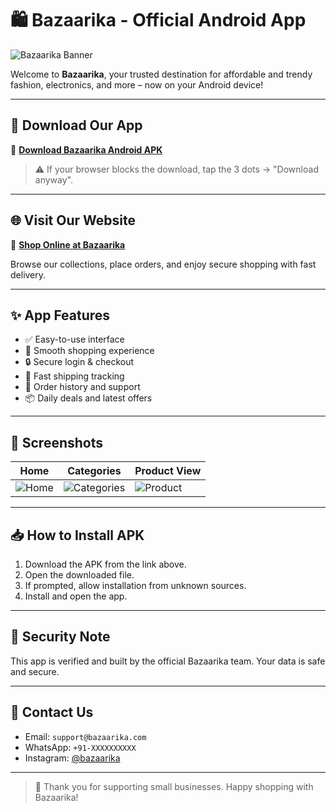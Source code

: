 # 🛍️ Bazaarika - Official Android App

![Bazaarika Banner](https://your-banner-image-url-if-any.com)

Welcome to **Bazaarika**, your trusted destination for affordable and trendy fashion, electronics, and more – now on your Android device!

---

## 📲 Download Our App

🔗 [**Download Bazaarika Android APK**](https://yourusername.github.io/bazaarika/bazaarika.apk)

> ⚠️ If your browser blocks the download, tap the 3 dots → "Download anyway".

---

## 🌐 Visit Our Website

🛒 [**Shop Online at Bazaarika**](https://mybazaarika.myshopify.com)

Browse our collections, place orders, and enjoy secure shopping with fast delivery.

---

## ✨ App Features

- ✅ Easy-to-use interface
- 🛒 Smooth shopping experience
- 🔒 Secure login & checkout
- 🚚 Fast shipping tracking
- 🧾 Order history and support
- 📦 Daily deals and latest offers

---

## 📸 Screenshots

| Home | Categories | Product View |
|------|------------|--------------|
| ![Home](https://your-image-url-home.com) | ![Categories](https://your-image-url-cat.com) | ![Product](https://your-image-url-prod.com) |

---

## 📥 How to Install APK

1. Download the APK from the link above.
2. Open the downloaded file.
3. If prompted, allow installation from unknown sources.
4. Install and open the app.

---

## 🔐 Security Note

This app is verified and built by the official Bazaarika team. Your data is safe and secure.

---

## 📧 Contact Us

- Email: `support@bazaarika.com`
- WhatsApp: `+91-XXXXXXXXXX`
- Instagram: [@bazaarika](https://instagram.com/bazaarika)

---

> 💖 Thank you for supporting small businesses. Happy shopping with Bazaarika!

